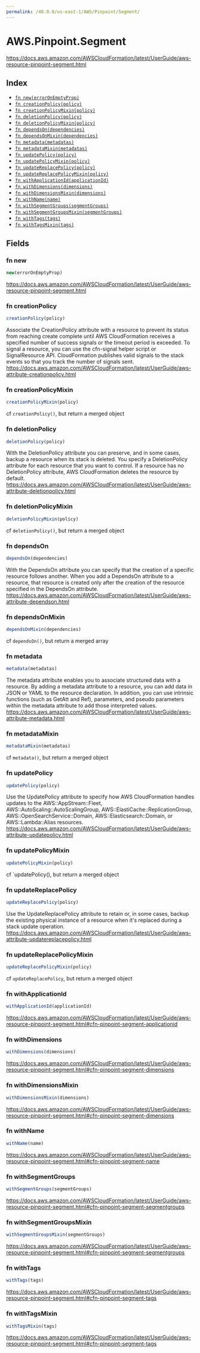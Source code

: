 ```yaml
---
permalink: /48.0.0/us-east-1/AWS/Pinpoint/Segment/
---
```


# AWS.Pinpoint.Segment

https://docs.aws.amazon.com/AWSCloudFormation/latest/UserGuide/aws-resource-pinpoint-segment.html

## Index

* [`fn new(errorOnEmptyProp)`](#fn-new)
* [`fn creationPolicy(policy)`](#fn-creationpolicy)
* [`fn creationPolicyMixin(policy)`](#fn-creationpolicymixin)
* [`fn deletionPolicy(policy)`](#fn-deletionpolicy)
* [`fn deletionPolicyMixin(policy)`](#fn-deletionpolicymixin)
* [`fn dependsOn(dependencies)`](#fn-dependson)
* [`fn dependsOnMixin(dependencies)`](#fn-dependsonmixin)
* [`fn metadata(metadatas)`](#fn-metadata)
* [`fn metadataMixin(metadatas)`](#fn-metadatamixin)
* [`fn updatePolicy(policy)`](#fn-updatepolicy)
* [`fn updatePolicyMixin(policy)`](#fn-updatepolicymixin)
* [`fn updateReplacePolicy(policy)`](#fn-updatereplacepolicy)
* [`fn updateReplacePolicyMixin(policy)`](#fn-updatereplacepolicymixin)
* [`fn withApplicationId(applicationId)`](#fn-withapplicationid)
* [`fn withDimensions(dimensions)`](#fn-withdimensions)
* [`fn withDimensionsMixin(dimensions)`](#fn-withdimensionsmixin)
* [`fn withName(name)`](#fn-withname)
* [`fn withSegmentGroups(segmentGroups)`](#fn-withsegmentgroups)
* [`fn withSegmentGroupsMixin(segmentGroups)`](#fn-withsegmentgroupsmixin)
* [`fn withTags(tags)`](#fn-withtags)
* [`fn withTagsMixin(tags)`](#fn-withtagsmixin)

## Fields

### fn new

```ts
new(errorOnEmptyProp)
```

https://docs.aws.amazon.com/AWSCloudFormation/latest/UserGuide/aws-resource-pinpoint-segment.html

### fn creationPolicy

```ts
creationPolicy(policy)
```

Associate the CreationPolicy attribute with a resource to prevent its status from reaching create complete until AWS CloudFormation receives a specified number of success signals or the timeout period is exceeded. To signal a resource, you can use the cfn-signal helper script or SignalResource API. CloudFormation publishes valid signals to the stack events so that you track the number of signals sent. 
https://docs.aws.amazon.com/AWSCloudFormation/latest/UserGuide/aws-attribute-creationpolicy.html

### fn creationPolicyMixin

```ts
creationPolicyMixin(policy)
```

cf `creationPolicy()`, but return a merged object

### fn deletionPolicy

```ts
deletionPolicy(policy)
```

With the DeletionPolicy attribute you can preserve, and in some cases, backup a resource when its stack is deleted. You specify a DeletionPolicy attribute for each resource that you want to control. If a resource has no DeletionPolicy attribute, AWS CloudFormation deletes the resource by default. 
https://docs.aws.amazon.com/AWSCloudFormation/latest/UserGuide/aws-attribute-deletionpolicy.html

### fn deletionPolicyMixin

```ts
deletionPolicyMixin(policy)
```

cf `deletionPolicy()`, but return a merged object

### fn dependsOn

```ts
dependsOn(dependencies)
```

With the DependsOn attribute you can specify that the creation of a specific resource follows another. When you add a DependsOn attribute to a resource, that resource is created only after the creation of the resource specified in the DependsOn attribute. 
https://docs.aws.amazon.com/AWSCloudFormation/latest/UserGuide/aws-attribute-dependson.html

### fn dependsOnMixin

```ts
dependsOnMixin(dependencies)
```

cf `dependsOn()`, but return a merged array

### fn metadata

```ts
metadata(metadatas)
```

The metadata attribute enables you to associate structured data with a resource. By adding a metadata attribute to a resource, you can add data in JSON or YAML to the resource declaration. In addition, you can use intrinsic functions (such as GetAtt and Ref), parameters, and pseudo parameters within the metadata attribute to add those interpreted values. 
https://docs.aws.amazon.com/AWSCloudFormation/latest/UserGuide/aws-attribute-metadata.html

### fn metadataMixin

```ts
metadataMixin(metadatas)
```

cf `metadata()`, but return a merged object

### fn updatePolicy

```ts
updatePolicy(policy)
```

Use the UpdatePolicy attribute to specify how AWS CloudFormation handles updates to the AWS::AppStream::Fleet, AWS::AutoScaling::AutoScalingGroup, AWS::ElastiCache::ReplicationGroup, AWS::OpenSearchService::Domain, AWS::Elasticsearch::Domain, or AWS::Lambda::Alias resources. 
https://docs.aws.amazon.com/AWSCloudFormation/latest/UserGuide/aws-attribute-updatepolicy.html

### fn updatePolicyMixin

```ts
updatePolicyMixin(policy)
```

cf `updatePolicy(), but return a merged object

### fn updateReplacePolicy

```ts
updateReplacePolicy(policy)
```

Use the UpdateReplacePolicy attribute to retain or, in some cases, backup the existing physical instance of a resource when it's replaced during a stack update operation. 
https://docs.aws.amazon.com/AWSCloudFormation/latest/UserGuide/aws-attribute-updatereplacepolicy.html

### fn updateReplacePolicyMixin

```ts
updateReplacePolicyMixin(policy)
```

cf `updateReplacePolicy`, but return a merged object

### fn withApplicationId

```ts
withApplicationId(applicationId)
```

https://docs.aws.amazon.com/AWSCloudFormation/latest/UserGuide/aws-resource-pinpoint-segment.html#cfn-pinpoint-segment-applicationid

### fn withDimensions

```ts
withDimensions(dimensions)
```

https://docs.aws.amazon.com/AWSCloudFormation/latest/UserGuide/aws-resource-pinpoint-segment.html#cfn-pinpoint-segment-dimensions

### fn withDimensionsMixin

```ts
withDimensionsMixin(dimensions)
```

https://docs.aws.amazon.com/AWSCloudFormation/latest/UserGuide/aws-resource-pinpoint-segment.html#cfn-pinpoint-segment-dimensions

### fn withName

```ts
withName(name)
```

https://docs.aws.amazon.com/AWSCloudFormation/latest/UserGuide/aws-resource-pinpoint-segment.html#cfn-pinpoint-segment-name

### fn withSegmentGroups

```ts
withSegmentGroups(segmentGroups)
```

https://docs.aws.amazon.com/AWSCloudFormation/latest/UserGuide/aws-resource-pinpoint-segment.html#cfn-pinpoint-segment-segmentgroups

### fn withSegmentGroupsMixin

```ts
withSegmentGroupsMixin(segmentGroups)
```

https://docs.aws.amazon.com/AWSCloudFormation/latest/UserGuide/aws-resource-pinpoint-segment.html#cfn-pinpoint-segment-segmentgroups

### fn withTags

```ts
withTags(tags)
```

https://docs.aws.amazon.com/AWSCloudFormation/latest/UserGuide/aws-resource-pinpoint-segment.html#cfn-pinpoint-segment-tags

### fn withTagsMixin

```ts
withTagsMixin(tags)
```

https://docs.aws.amazon.com/AWSCloudFormation/latest/UserGuide/aws-resource-pinpoint-segment.html#cfn-pinpoint-segment-tags